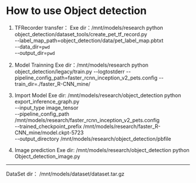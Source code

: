 # How to use Object detection
1. TFRecorder transfer：
Exe dir：/mnt/models/research
python object_detection/dataset_tools/create_pet_tf_record.py \
--label_map_path=object_detection/data/pet_label_map.pbtxt \
--data_dir=`pwd` \
--output_dir=`pwd`

2. Model Trainning
Exe dir：/mnt/models/research
python object_detection/legacy/train.py --logtostderr --pipeline_config_path=faster_rcnn_inception_v2_pets.config --train_dir=./faster_R-CNN_mine/


3. Import Model
Exe dir: /mnt/models/research/object_detection
python export_inference_graph.py \
--input_type image_tensor \
--pipeline_config_path /mnt/models/research/faster_rcnn_inception_v2_pets.config \
--trained_checkpoint_prefix /mnt/models/research/faster_R-CNN_mine/model.ckpt-5723 \
--output_directory /mnt/models/research/object_detection/pbfile


4. Image prediction
Exe dir: /mnt/models/research/object_detection
python Object_detection_image.py


----
DataSet dir：
/mnt/models/dataset/dataset.tar.gz

